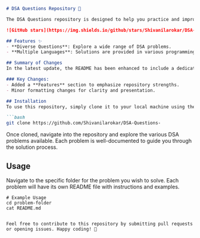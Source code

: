 ```markdown
# DSA Questions Repository 🤖

The DSA Questions repository is designed to help you practice and improve your coding skills through a comprehensive collection of Data Structures and Algorithms (DSA) problems.

![GitHub stars](https://img.shields.io/github/stars/Shivanilarokar/DSA-Questions-.svg?style=social) ![GitHub forks](https://img.shields.io/github/forks/Shivanilarokar/DSA-Questions-.svg?style=social)

## Features ✨
- **Diverse Questions**: Explore a wide range of DSA problems.
- **Multiple Languages**: Solutions are provided in various programming languages.

## Summary of Changes
In the latest update, the README has been enhanced to include a dedicated **Features** section, highlighting the core advantages of the repository. Minor formatting adjustments were also made for improved readability.

### Key Changes:
- Added a **Features** section to emphasize repository strengths.
- Minor formatting changes for clarity and presentation.

## Installation
To use this repository, simply clone it to your local machine using the following command:

```bash
git clone https://github.com/Shivanilarokar/DSA-Questions-
```

Once cloned, navigate into the repository and explore the various DSA problems available. Each problem is well-documented to guide you through the solution process.

## Usage
Navigate to the specific folder for the problem you wish to solve. Each problem will have its own README file with instructions and examples.

```
# Example Usage
cd problem-folder
cat README.md
```
```

Feel free to contribute to this repository by submitting pull requests or opening issues. Happy coding! 🚀
```